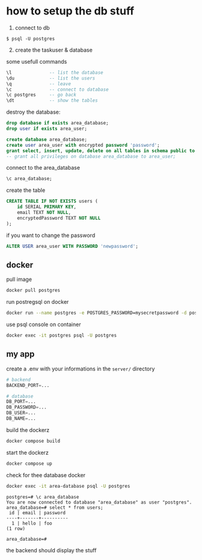 # how to setup the db stuff

1. connect to db
```
$ psql -U postgres
```

2. create the taskuser & database

some usefull commands
```sql
\l              -- list the database
\du             -- list the users
\q              -- leave
\c              -- connect to database
\c postgres     -- go back
\dt             -- show the tables
```

destroy the database:
```sql
drop database if exists area_database;
drop user if exists area_user;
```

```sql
create database area_database;
create user area_user with encrypted password 'password';
grant select, insert, update, delete on all tables in schema public to area_user;
-- grant all privileges on database area_database to area_user;
```

connect to the area_database
```sql
\c area_database;
```

create the table
```sql
CREATE TABLE IF NOT EXISTS users (
    id SERIAL PRIMARY KEY,
    email TEXT NOT NULL,
    encryptedPassword TEXT NOT NULL
);
```

if you want to change the password
```sql
ALTER USER area_user WITH PASSWORD 'newpassword';
```


## docker

pull image
```sh
docker pull postgres
```

run postregsql on docker
```sh
docker run --name postgres -e POSTGRES_PASSWORD=mysecretpassword -d postgres
```

use psql console on container
```sh
docker exec -it postgres psql -U postgres
```

## my app

create a .env with your informations in the `server/` directory
```py
# backend
BACKEND_PORT=...

# database
DB_PORT=...
DB_PASSWORD=...
DB_USER=...
DB_NAME=...
```

build the dockerz
```sh
docker compose build
```

start the dockerz
```sh
docker compose up
```

check for thee database docker
```sh
docker exec -it area-database psql -U postgres
```
```
postgres=# \c area_database 
You are now connected to database "area_database" as user "postgres".
area_database=# select * from users;
 id | email | password 
----+-------+----------
  1 | hello | foo
(1 row)

area_database=# 
```

the backend should display the stuff